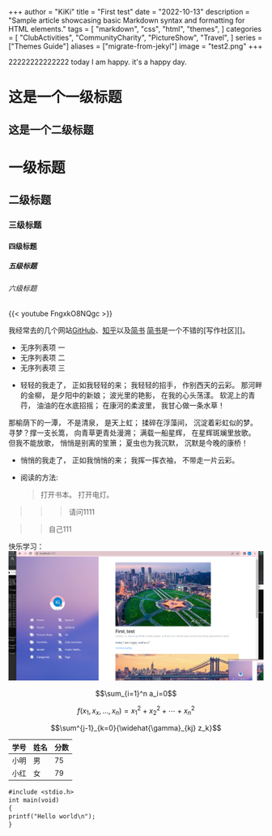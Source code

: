 +++
author = "KiKi"
title = "First test"
date = "2022-10-13"
description = "Sample article showcasing basic Markdown syntax and formatting for HTML elements."
tags = [
"markdown",
"css",
"html",
"themes",
]
categories = [
"ClubActivities",
"CommunityCharity",
"PictureShow",
"Travel",
]
series = ["Themes Guide"]
aliases = ["migrate-from-jekyl"]
image = "test2.png"
+++

22222222222222
today I am happy. it's a happy day.

这是一个一级标题
============================

这是一个二级标题
--------------------------------------------------


# 一级标题
## 二级标题
### 三级标题
#### 四级标题
##### 五级标题
###### 六级标题


{{< youtube FngxkO8NQgc >}}

我经常去的几个网站[GitHub][1]、[知乎][2]以及[简书][3]
[简书][3]是一个不错的[写作社区][]。

[1]:https://github.com "GitHub"
[2]:https://www.zhihu.com "知乎"
[3]:http://www.jianshu.com "简书"

- 无序列表项 一
- 无序列表项 二
- 无序列表项 三


*   轻轻的我走了， 正如我轻轻的来； 我轻轻的招手， 作别西天的云彩。
那河畔的金柳， 是夕阳中的新娘； 波光里的艳影， 在我的心头荡漾。
软泥上的青荇， 油油的在水底招摇； 在康河的柔波里， 我甘心做一条水草！

那榆荫下的一潭， 不是清泉， 是天上虹； 揉碎在浮藻间， 沉淀着彩虹似的梦。
寻梦？撑一支长篙， 向青草更青处漫溯； 满载一船星辉， 在星辉斑斓里放歌。
但我不能放歌， 悄悄是别离的笙箫； 夏虫也为我沉默， 沉默是今晚的康桥！


*   悄悄的我走了， 正如我悄悄的来； 我挥一挥衣袖， 不带走一片云彩。

*   阅读的方法:

    > 打开书本。
    > 打开电灯。



>>> 请问1111

>>自己111

快乐学习：
![快乐学习1](/images/test1.png)

$$\sum_{i=1}^n a_i=0$$

$$f(x_1,x_x,\ldots,x_n) = x_1^2 + x_2^2 + \cdots + x_n^2 $$

$$\sum^{j-1}_{k=0}{\widehat{\gamma}_{kj} z_k}$$


学号|姓名|分数
-|-|-
小明|男|75
小红|女|79

```
#include <stdio.h>
int main(void)
{
printf("Hello world\n");
}
```